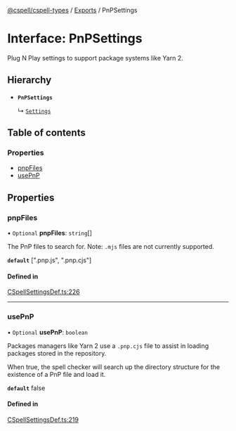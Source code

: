 [@cspell/cspell-types](../README.md) / [Exports](../modules.md) / PnPSettings

# Interface: PnPSettings

Plug N Play settings to support package systems like Yarn 2.

## Hierarchy

- **`PnPSettings`**

  ↳ [`Settings`](Settings.md)

## Table of contents

### Properties

- [pnpFiles](PnPSettings.md#pnpfiles)
- [usePnP](PnPSettings.md#usepnp)

## Properties

### pnpFiles

• `Optional` **pnpFiles**: `string`[]

The PnP files to search for. Note: `.mjs` files are not currently supported.

**`default`** [".pnp.js", ".pnp.cjs"]

#### Defined in

[CSpellSettingsDef.ts:226](https://github.com/streetsidesoftware/cspell/blob/91b035f/packages/cspell-types/src/CSpellSettingsDef.ts#L226)

___

### usePnP

• `Optional` **usePnP**: `boolean`

Packages managers like Yarn 2 use a `.pnp.cjs` file to assist in loading
packages stored in the repository.

When true, the spell checker will search up the directory structure for the existence
of a PnP file and load it.

**`default`** false

#### Defined in

[CSpellSettingsDef.ts:219](https://github.com/streetsidesoftware/cspell/blob/91b035f/packages/cspell-types/src/CSpellSettingsDef.ts#L219)
